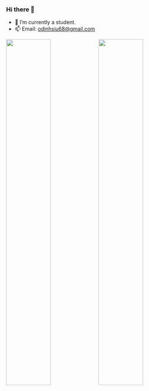### Hi there 👋

- 🔭 I’m currently a student.
- 📫 Email: odinhsiu68@gmail.com

<img src="https://leetcard.jacoblin.cool/odinx123?theme=unicorn" width="49%" />
<!--
![Leetcode Stats](https://leetcard.jacoblin.cool/odinx123?theme=unicorn) // now use
![Leetcode Stats](https://leetcard.jacoblin.cool/odinx123?ext=heatmap)
-->
<img src="https://stats.justsong.cn/api/leetcode/?username=odinx123&theme=light" width="49%" />
